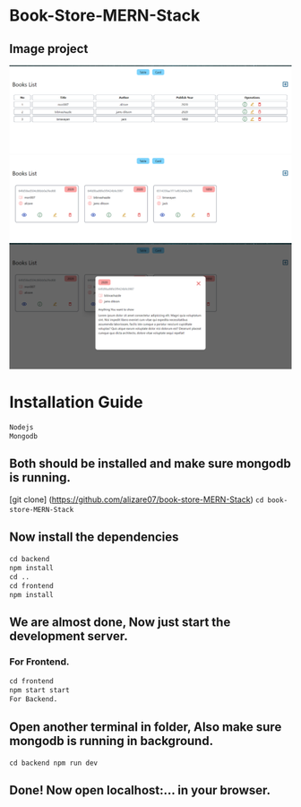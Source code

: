 # Book-Store-MERN-Stack


  ## Image project
  ![screenshot1](./images/Screenshot%20(7).png)
  ![screenshot2](./images/Screenshot%20(8).png)
  ![screenshot3](./images/Screenshot%20(9).png)
  

# Installation Guide

```
Nodejs
Mongodb
```
## Both should be installed and make sure mongodb is running.

[git clone] (https://github.com/alizare07/book-store-MERN-Stack)
`cd book-store-MERN-Stack`

## Now install the dependencies
```
cd backend
npm install
cd ..
cd frontend
npm install
```
## We are almost done, Now just start the development server.

### For Frontend.
```
cd frontend
npm start start
For Backend.
```
## Open another terminal in folder, Also make sure mongodb is running in background.
``
cd backend
npm run dev
``
## Done! Now open localhost:... in your browser.